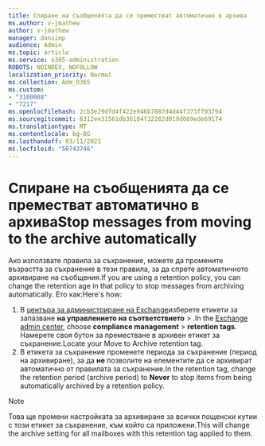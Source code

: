 ```yaml
---
title: Спиране на съобщенията да се преместват автоматично в архива
ms.author: v-jmathew
author: v-jmathew
manager: dansimp
audience: Admin
ms.topic: article
ms.service: o365-administration
ROBOTS: NOINDEX, NOFOLLOW
localization_priority: Normal
ms.collection: Adm_O365
ms.custom:
- "3100008"
- "7217"
ms.openlocfilehash: 2cb3e29dfd4f422e946b7887d4d44f373ff03794
ms.sourcegitcommit: 6312ee31561db36104f32282d019d069ede69174
ms.translationtype: MT
ms.contentlocale: bg-BG
ms.lasthandoff: 03/11/2021
ms.locfileid: "50743746"
---
```

# <a name="stop-messages-from-moving-to-the-archive-automatically"></a><span data-ttu-id="dad73-102">Спиране на съобщенията да се преместват автоматично в архива</span><span class="sxs-lookup"><span data-stu-id="dad73-102">Stop messages from moving to the archive automatically</span></span>

<span data-ttu-id="dad73-103">Ако използвате правила за съхранение, можете да промените възрастта за съхранение в тези правила, за да спрете автоматичното архивиране на съобщения.</span><span class="sxs-lookup"><span data-stu-id="dad73-103">If you are using a retention policy, you can change the retention age in that policy to stop messages from archiving automatically.</span></span> <span data-ttu-id="dad73-104">Ето как:</span><span class="sxs-lookup"><span data-stu-id="dad73-104">Here's how:</span></span>

1. <span data-ttu-id="dad73-105">В [центъра за администриране на Exchange](https://go.microsoft.com/fwlink/?linkid=2059104)изберете етикети за запазване **на управлението на съответствието**  >  .</span><span class="sxs-lookup"><span data-stu-id="dad73-105">In the [Exchange admin center](https://go.microsoft.com/fwlink/?linkid=2059104), choose **compliance management** > **retention tags**.</span></span> <span data-ttu-id="dad73-106">Намерете своя бутон за преместване в архивен етикет за съхранение.</span><span class="sxs-lookup"><span data-stu-id="dad73-106">Locate your Move to Archive retention tag.</span></span>
2. <span data-ttu-id="dad73-107">В етикета за съхранение променете периода за съхранение (период на архивиране), за да **не** позволите на елементите да се архивират автоматично от правилата за съхранение.</span><span class="sxs-lookup"><span data-stu-id="dad73-107">In the retention tag, change the retention period (archive period) to **Never** to stop items from being automatically archived by a retention policy.</span></span>

> [!NOTE]
> <span data-ttu-id="dad73-108">Това ще промени настройката за архивиране за всички пощенски кутии с този етикет за съхранение, към който са приложени.</span><span class="sxs-lookup"><span data-stu-id="dad73-108">This will change the archive setting for all mailboxes with this retention tag applied to them.</span></span>
